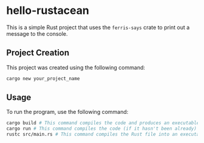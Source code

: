 # hello-rustacean

This is a simple Rust project that uses the `ferris-says` crate to print out a message to the console.

## Project Creation

This project was created using the following command:

```bash
cargo new your_project_name
```

## Usage

To run the program, use the following command:

```bash
cargo build # This command compiles the code and produces an executable binary in the target/debug directory.
cargo run # This command compiles the code (if it hasn't been already) and then runs the produced binary.
rustc src/main.rs # This command compiles the Rust file into an executable binary without using Cargo.
```
